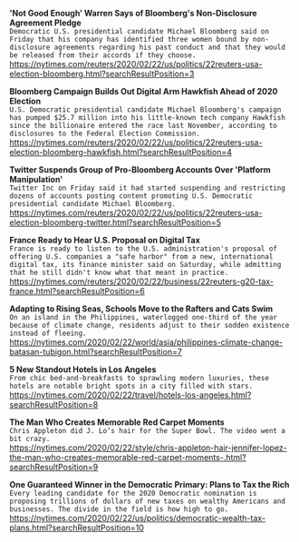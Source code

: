 **'Not Good Enough' Warren Says of Bloomberg's Non-Disclosure Agreement Pledge**\
`Democratic U.S. presidential candidate Michael Bloomberg said on Friday that his company has identified three women bound by non-disclosure agreements regarding his past conduct and that they would be released from their accords if they choose. `\
https://nytimes.com/reuters/2020/02/22/us/politics/22reuters-usa-election-bloomberg.html?searchResultPosition=3

**Bloomberg Campaign Builds Out Digital Arm Hawkfish Ahead of 2020 Election**\
`U.S. Democratic presidential candidate Michael Bloomberg's campaign has pumped $25.7 million into his little-known tech company Hawkfish since the billionaire entered the race last November, according to disclosures to the Federal Election Commission.`\
https://nytimes.com/reuters/2020/02/22/us/politics/22reuters-usa-election-bloomberg-hawkfish.html?searchResultPosition=4

**Twitter Suspends Group of Pro-Bloomberg Accounts Over 'Platform Manipulation'**\
`Twitter Inc on Friday said it had started suspending and restricting dozens of accounts posting content promoting U.S. Democratic presidential candidate Michael Bloomberg.     `\
https://nytimes.com/reuters/2020/02/22/us/politics/22reuters-usa-election-bloomberg-twitter.html?searchResultPosition=5

**France Ready to Hear U.S. Proposal on Digital Tax**\
`France is ready to listen to the U.S. administration's proposal of offering U.S. companies a "safe harbor" from a new, international digital tax, its finance minister said on Saturday, while admitting that he still didn't know what that meant in practice.`\
https://nytimes.com/reuters/2020/02/22/business/22reuters-g20-tax-france.html?searchResultPosition=6

**Adapting to Rising Seas, Schools Move to the Rafters and Cats Swim**\
`On an island in the Philippines, waterlogged one-third of the year because of climate change, residents adjust to their sodden existence instead of fleeing.`\
https://nytimes.com/2020/02/22/world/asia/philippines-climate-change-batasan-tubigon.html?searchResultPosition=7

**5 New Standout Hotels in Los Angeles**\
`From chic bed-and-breakfasts to sprawling modern luxuries, these hotels are notable bright spots in a city filled with stars.`\
https://nytimes.com/2020/02/22/travel/hotels-los-angeles.html?searchResultPosition=8

**The Man Who Creates Memorable Red Carpet Moments**\
`Chris Appleton did J. Lo’s hair for the Super Bowl. The video went a bit crazy.`\
https://nytimes.com/2020/02/22/style/chris-appleton-hair-jennifer-lopez-the-man-who-creates-memorable-red-carpet-moments-.html?searchResultPosition=9

**One Guaranteed Winner in the Democratic Primary: Plans to Tax the Rich**\
`Every leading candidate for the 2020 Democratic nomination is proposing trillions of dollars of new taxes on wealthy Americans and businesses. The divide in the field is how high to go.`\
https://nytimes.com/2020/02/22/us/politics/democratic-wealth-tax-plans.html?searchResultPosition=10

